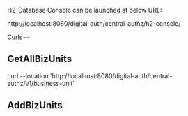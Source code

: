 
H2-Database Console can be launched at below URL:

http://localhost:8080/digital-auth/central-authz/h2-console/

Curls --

GetAllBizUnits
---
curl --location 'http://localhost:8080/digital-auth/central-authz/v1/business-unit'


AddBizUnits
---
